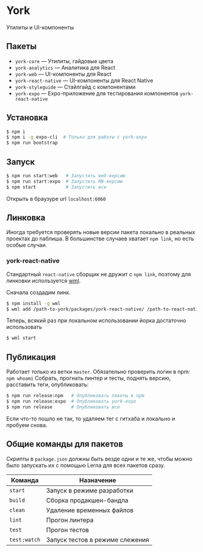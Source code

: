 # York

Утилиты и UI-компоненты

## Пакеты

- `york-core` — Утилиты, гайдовые цвета
- `york-analytics` — Аналитика для React
- `york-web` — UI-компоненты для React
- `york-react-native` — UI-компоненты для React Native
- `york-styleguide` — Стайлгайд с компонентами
- `york-expo` — Expo-приложение для тестирования компонентов `york-react-native`

## Установка

```sh
$ npm i
$ npm i -g expo-cli  # Только для работы с york-expo
$ npm run bootstrap
```

## Запуск

```sh
$ npm run start:web   # Запустить веб-версию
$ npm run start:expo  # Запустить RN-версию
$ npm start           # Запустить все
```

Открыть в браузуре url `localhost:6060`

## Линковка

Иногда требуется проверять новые версии пакета локально в реальных проектах до паблиша. В большинстве случаев хватает `npm link`, но есть особые случаи.

### york-react-native

Стандартный `react-native` сборщик не дружит с `npm link`, поэтому для линковки используется [wml](https://github.com/wix/wml).

Сначала создадим линк.

```sh
$ npm install -g wml
$ wml add /path-to-york/packages/york-react-native/ /path-to-react-native-app/node_modules/@qlean/york-react-native
```

Теперь, всякий раз при локальном использовании йорка достаточно использовать

```sh
$ wml start
```

## Публикация

Работает только из ветки `master`.
Обязательно проверить логин в npm: `npm whoami`
Собрать, прогнать линтер и тесты, поднять версию, расставить теги, опубликовать:

```sh
$ npm run release:npm   # Опубликовать пакеты в npm
$ npm run release:expo  # Опубликовать york-expo
$ npm run release       # Опубликовать все
```

Если что-то пошло не так, то удаляем тег с гитхаба и локально и пробуем снова.

## Общие команды для пакетов

Скрипты в `package.json` должны быть везде одни и те же, чтобы можно было запускать их с помощью Lerna для всех пакетов сразу.

| Команда      | Назначение                      |
| ------------ | ------------------------------- |
| `start`      | Запуск в режиме разработки      |
| `build`      | Сборка продакшен-бандла         |
| `clean`      | Удаление временных файлов       |
| `lint`       | Прогон линтера                  |
| `test`       | Прогон тестов                   |
| `test:watch` | Запуск тестов в режиме слежения |
